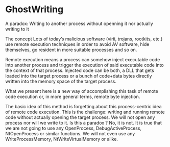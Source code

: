 # GhostWriting

A paradox: Writing to another process without openning it nor actually writing to it

The concept
Lots of today’s malicious software (virii, trojans, rootkits, etc.) use remote execution techniques in order to avoid AV software, hide themselves, go resident in more suitable processes and so on.

Remote execution means a process can somehow inject executable code into another process and trigger the execution of said executable code into the context of that process. Injected code can be both, a DLL that gets loaded into the target process or a bunch of code+data bytes directly written into the memory space of the target process.

What we present here is a new way of accomplishing this task of remote code execution or, in more general terms, remote byte injection.

The basic idea of this method is forgetting about this process-centric idea of remote code execution. This is the challenge: writing and running remote code without actually opening the target process. We will not open any process nor will we write to it. Is this a paradox ? No, it is not. It is true that we are not going to use any OpenProcess, DebugActiveProcess, NtOpenProcess or similar functions. We will not even use any WriteProcessMemory, NtWriteVirtualMemory or alike.

